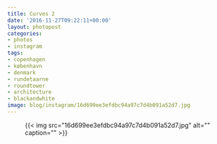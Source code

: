 ```yaml
---
title: Curves 2
date: '2016-11-27T09:22:11+00:00'
layout: photopost
categories:
- photos
- instagram
tags:
- copenhagen
- københavn
- denmark
- rundetaarne
- roundtower
- architecture
- blackandwhite
image: blog/instagram/16d699ee3efdbc94a97c7d4b091a52d7.jpg
---
```


<figure class="photo photo--square">
  {{< img src="16d699ee3efdbc94a97c7d4b091a52d7.jpg" alt="" caption="" >}}

</figure>



